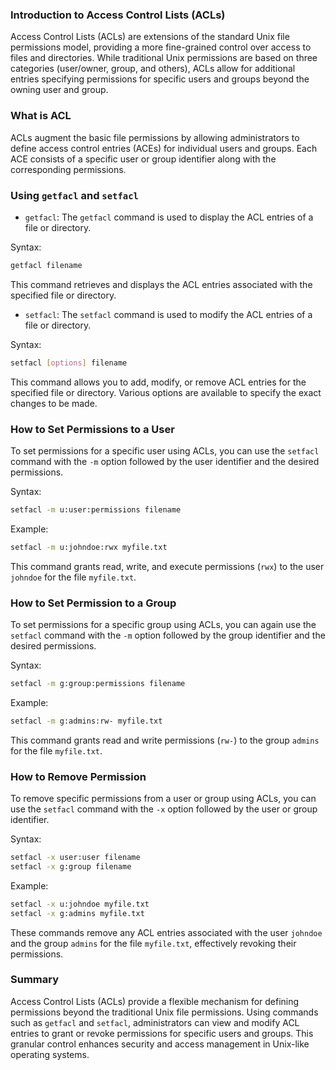 ### Introduction to Access Control Lists (ACLs)

Access Control Lists (ACLs) are extensions of the standard Unix file permissions model, providing a more fine-grained control over access to files and directories. While traditional Unix permissions are based on three categories (user/owner, group, and others), ACLs allow for additional entries specifying permissions for specific users and groups beyond the owning user and group.

### What is ACL

ACLs augment the basic file permissions by allowing administrators to define access control entries (ACEs) for individual users and groups. Each ACE consists of a specific user or group identifier along with the corresponding permissions.

### Using `getfacl` and `setfacl`

- `getfacl`: The `getfacl` command is used to display the ACL entries of a file or directory.

Syntax:
```bash
getfacl filename
```

This command retrieves and displays the ACL entries associated with the specified file or directory.

- `setfacl`: The `setfacl` command is used to modify the ACL entries of a file or directory.

Syntax:
```bash
setfacl [options] filename
```

This command allows you to add, modify, or remove ACL entries for the specified file or directory. Various options are available to specify the exact changes to be made.

### How to Set Permissions to a User

To set permissions for a specific user using ACLs, you can use the `setfacl` command with the `-m` option followed by the user identifier and the desired permissions.

Syntax:
```bash
setfacl -m u:user:permissions filename
```

Example:
```bash
setfacl -m u:johndoe:rwx myfile.txt
```

This command grants read, write, and execute permissions (`rwx`) to the user `johndoe` for the file `myfile.txt`.

### How to Set Permission to a Group

To set permissions for a specific group using ACLs, you can again use the `setfacl` command with the `-m` option followed by the group identifier and the desired permissions.

Syntax:
```bash
setfacl -m g:group:permissions filename
```

Example:
```bash
setfacl -m g:admins:rw- myfile.txt
```

This command grants read and write permissions (`rw-`) to the group `admins` for the file `myfile.txt`.

### How to Remove Permission

To remove specific permissions from a user or group using ACLs, you can use the `setfacl` command with the `-x` option followed by the user or group identifier.

Syntax:
```bash
setfacl -x user:user filename
setfacl -x g:group filename
```

Example:
```bash
setfacl -x u:johndoe myfile.txt
setfacl -x g:admins myfile.txt
```

These commands remove any ACL entries associated with the user `johndoe` and the group `admins` for the file `myfile.txt`, effectively revoking their permissions.

### Summary

Access Control Lists (ACLs) provide a flexible mechanism for defining permissions beyond the traditional Unix file permissions. Using commands such as `getfacl` and `setfacl`, administrators can view and modify ACL entries to grant or revoke permissions for specific users and groups. This granular control enhances security and access management in Unix-like operating systems.
